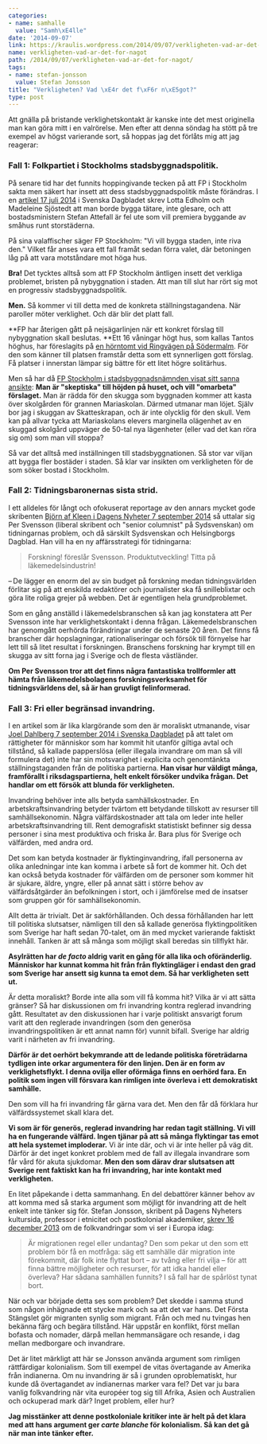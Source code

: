 ```yaml
---
categories:
- name: samhalle
  value: "Samh\xE4lle"
date: '2014-09-07'
link: https://kraulis.wordpress.com/2014/09/07/verkligheten-vad-ar-det-for-nagot/
name: verkligheten-vad-ar-det-for-nagot
path: /2014/09/07/verkligheten-vad-ar-det-for-nagot/
tags:
- name: stefan-jonsson
  value: Stefan Jonsson
title: "Verkligheten? Vad \xE4r det f\xF6r n\xE5got?"
type: post
---
```

Att gnälla på bristande verklighetskontakt är kanske inte det mest originella man kan göra mitt i en valrörelse. Men efter att denna söndag ha stött på tre exempel av högst varierande sort, så hoppas jag det förlåts mig att jag reagerar:



<a name="fp-stockholm-stadsbyggnad">

### Fall 1: Folkpartiet i Stockholms stadsbyggnadspolitik.

</a>

På senare tid har det funnits hoppingivande tecken på att FP i Stockholm sakta men säkert har insett att dess stadsbyggnadspolitik måste förändras. I en [artikel 17 juli 2014](http://www.svd.se/opinion/brannpunkt/bygg-tatare-inte-glesare_3745008.svd) i Svenska Dagbladet skrev Lotta Edholm och Madeleine Sjöstedt att man borde bygga tätare, inte glesare, och att bostadsministern Stefan Attefall är fel ute som vill premiera byggande av småhus runt storstäderna.

På sina valaffischer säger FP Stockholm: "Vi vill bygga staden, inte riva den." Vilket får anses vara ett fall framåt sedan förra valet, där betoningen låg på att vara motståndare mot höga hus.

**Bra!** Det tycktes alltså som att FP Stockholm äntligen insett det verkliga problemet, bristen på nybyggnation i staden. Att man till slut har rört sig mot en progressiv stadsbyggnadspolitik.

**Men.** Så kommer vi till detta med de konkreta ställningstagandena. När paroller möter verklighet. Och där blir det platt fall.

**FP har återigen gått på nejsägarlinjen när ett konkret förslag till nybyggnation skall beslutas. **Ett 16 våningar högt hus, som kallas Tantos höghus, har föreslagits på [en hörntomt vid Ringvägen på Södermalm](https://www.google.se/maps/@59.3143532,18.0519063,17z?hl=en). För den som känner till platsen framstår detta som ett synnerligen gott förslag. Få platser i innerstan lämpar sig bättre för ett litet högre solitärhus.

Men så har då [FP Stockholm i stadsbyggnadsnämnden visat sitt sanna ansikte](http://www.direktpress.se/sodermalmsnytt/Nyheter/Fortsatt-kritik-mot-hoghus-vid-Tanto/): **Man är "skeptiska" till höjden på huset, och vill "omarbeta" förslaget.** Man är rädda för den skugga som byggnaden kommer att kasta över skolgården för grannen Mariaskolan. Därmed utmanar man löjet. Själv bor jag i skuggan av Skatteskrapan, och är inte olycklig för den skull. Vem kan på allvar tycka att Mariaskolans elevers marginella olägenhet av en skuggad skolgård uppväger de 50-tal nya lägenheter (eller vad det kan röra sig om) som man vill stoppa?

Så var det alltså med inställningen till stadsbyggnationen. Så stor var viljan att bygga fler bostäder i staden. Så klar var insikten om verkligheten för de som söker bostad i Stockholm.

<a name="tidningsbaronerna">

### Fall 2: Tidningsbaronernas sista strid.

</a>

I ett alldeles för långt och ofokuserat reportage av den annars mycket gode skribenten [Björn af Kleen i Dagens Nyheter 7 september 2014](http://www.dn.se/kultur-noje/tidningsbaronernas-sista-strid/) så uttalar sig Per Svensson (liberal skribent och "senior columnist" på Sydsvenskan) om tidningarnas problem, och då särskilt Sydsvenskan och Helsingborgs Dagblad. Han vill ha en ny affärsstrategi för tidningarna:

> Forskning! föreslår Svensson. Produktutveckling! Titta på läkemedelsindustrin!

– De lägger en enorm del av sin budget på forskning medan tidningsvärlden förlitar sig på att enskilda redaktörer och journalister ska få snilleblixtar och göra lite roliga grejer på webben. Det är egentligen hela grundproblemet.

Som en gång anställd i läkemedelsbranschen så kan jag konstatera att Per Svensson inte har verklighetskontakt i denna frågan. Läkemedelsbranschen har genomgått oerhörda förändringar under de senaste 20 åren. Det finns få branscher där hopslagningar, rationaliseringar och försök till förnyelse har lett till så litet resultat i forskningen. Branschens forskning har krympt till en skugga av sitt forna jag i Sverige och de flesta västländer.

**Om Per Svensson tror att det finns några fantastiska trollformler att hämta från läkemedelsbolagens forskningsverksamhet för tidningsvärldens del, så är han gruvligt felinformerad.**

<a name="fri-invandring">

### Fall 3: Fri eller begränsad invandring.

</a>

I en artikel som är lika klargörande som den är moraliskt utmanande, visar [Joel Dahlberg 7 september 2014 i Svenska Dagbladet](http://www.svd.se/kultur/den-inhumana-valfardsstaten_3884062.svd) på att talet om rättigheter för människor som har kommit hit utanför giltiga avtal och tillstånd, så kallade papperslösa (eller illegala invandrare om man så vill formulera det) inte har sin motsvarighet i explicita och genomtänkta ställningstaganden från de politiska partierna. **Han visar hur väldigt många, framförallt i riksdagspartierna, helt enkelt försöker undvika frågan. Det handlar om ett försök att blunda för verkligheten.**

Invandring behöver inte alls betyda samhällskostnader. En arbetskraftsinvandring betyder tvärtom ett betydande tillskott av resurser till samhällsekonomin. Några välfärdskostnader att tala om leder inte heller arbetskraftsinvandring till. Rent demografiskt statistiskt befinner sig dessa personer i sina mest produktiva och friska år. Bara plus för Sverige och välfärden, med andra ord.

Det som kan betyda kostnader är flyktinginvandring, ifall personerna av olika anledningar inte kan komma i arbete så fort de kommer hit. Och det kan också betyda kostnader för välfärden om de personer som kommer hit är sjukare, äldre, yngre, eller på annat sätt i större behov av välfärdsåtgärder än befolkningen i stort, och i jämförelse med de insatser som gruppen gör för samhällsekonomin.

Allt detta är trivialt. Det är sakförhållanden. Och dessa förhållanden har lett till politiska slutsatser, nämligen till den så kallade generösa flyktingpolitiken som Sverige har haft sedan 70-talet, om än med mycket varierande faktiskt innehåll. Tanken är att så många som möjligt skall beredas sin tillflykt här.

**Asylrätten har *de facto* aldrig varit en gång för alla lika och oföränderlig. Människor har kunnat komma hit från från flyktingläger i endast den grad som Sverige har ansett sig kunna ta emot dem. Så har verkligheten sett ut.**

Är detta moraliskt? Borde inte alla som vill få komma hit? Vilka är vi att sätta gränser? Så har diskussionen om fri invandring kontra reglerad invandring gått. Resultatet av den diskussionen har i varje politiskt ansvarigt forum varit att den reglerade invandringen (som den generösa invandringspolitiken är ett annat namn för) vunnit bifall. Sverige har aldrig varit i närheten av fri invandring.

**Därför är det oerhört bekymrande att de ledande politiska företrädarna tydligen inte orkar argumentera för den linjen. Den är en form av verklighetsflykt. I denna ovilja eller oförmåga finns en oerhörd fara. En politik som ingen vill försvara kan rimligen inte överleva i ett demokratiskt samhälle.**

Den som vill ha fri invandring får gärna vara det. Men den får då förklara hur välfärdssystemet skall klara det.

**Vi som är för generös, reglerad invandring har redan tagit ställning. Vi vill ha en fungerande välfärd. Ingen tjänar på att så många flyktingar tas emot att hela systemet imploderar.** Vi är inte där, och vi är inte heller på väg dit. Därför är det inget konkret problem med de fall av illegala invandrare som får vård för akuta sjukdomar. **Men den som därav drar slutsatsen att Sverige rent faktiskt kan ha fri invandring, har inte kontakt med verkligheten.**

En litet påpekande i detta sammanhang. En del debattörer känner behov av att komma med så starka argument som möjligt för invandring att de helt enkelt inte tänker sig för. Stefan Jonsson, skribent på Dagens Nyheters kultursida, professor i etnicitet och postkolonial akademiker, [skrev 16 december 2013](http://www.dn.se/kultur-noje/kulturdebatt/varlden-bygger-murar-mot-vandraren/) om de folkvandringar som vi ser i Europa idag:

> Är migrationen regel eller undantag? Den som pekar ut den som ett problem bör få en motfråga: säg ett samhälle där migration inte förekommit, där folk inte flyttat bort – av tvång eller fri vilja – för att finna bättre möjligheter och resurser, för att idka handel eller överleva? Har sådana samhällen funnits? I så fall har de spårlöst tynat bort.

När och var började detta ses som problem? Det skedde i samma stund som någon inhägnade ett stycke mark och sa att det var hans. Det Första Stängslet gör migranten synlig som migrant. Från och med nu tvingas hen bekänna färg och begära tillstånd. Här uppstår en konflikt, först mellan bofasta och nomader, därpå mellan hemmansägare och resande, i dag mellan medborgare och invandrare.

Det är litet märkligt att här se Jonsson använda argument som rimligen rättfärdigar kolonialism. Som till exempel de vitas övertagande av Amerika från indianerna. Om nu invandring är så i grunden oproblematiskt, hur kunde då övertagandet av indianernas marker vara fel? Det var ju bara vanlig folkvandring när vita européer tog sig till Afrika, Asien och Australien och ockuperad mark där? Inget problem, eller hur?

**Jag misstänker att denne postkoloniale kritiker inte är helt på det klara med att hans argument ger *carte blanche* för kolonialism. Så kan det gå när man inte tänker efter.**

